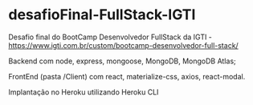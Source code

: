 # desafioFinal-FullStack-IGTI

Desafio final do BootCamp Desenvolvedor FullStack da IGTI - https://www.igti.com.br/custom/bootcamp-desenvolvedor-full-stack/

Backend com node, express,  mongoose, MongoDB, MongoDB Atlas;

FrontEnd (pasta /Client) com react, materialize-css, axios, react-modal.

Implantação no Heroku utilizando Heroku CLI

